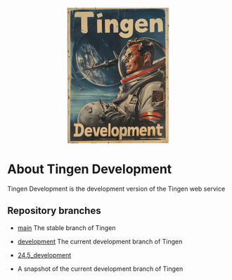 <!-- u240529 -->

<div align="center">

  ![logo](./.github/images/logos/tingendevelopment_README.png)

</div>

# About Tingen Development

Tingen Development is the development version of the Tingen web service

## Repository branches

* [main](https://github.com/spectrum-health-systems/Tingen_development/tree/main)
  The stable branch of Tingen

* [development](https://github.com/spectrum-health-systems/Tingen_development/tree/development)
  The current development branch of Tingen

* [24.5_development](https://github.com/spectrum-health-systems/Tingen_development/tree/24.5_development)
* A snapshot of the current development branch of Tingen
